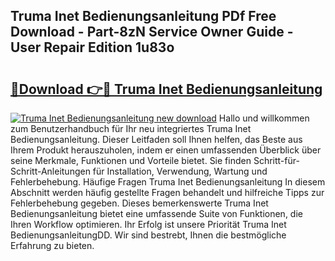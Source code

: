 ## Truma Inet Bedienungsanleitung PDf Free Download - Part-8zN Service Owner Guide - User Repair Edition 1u83o

# <h2><a href="http://df4mso.blite.top/?on=Truma+Inet+Bedienungsanleitung">🔗Download 👉🔴 Truma Inet Bedienungsanleitung</a></h2>

[![Truma Inet Bedienungsanleitung new download](https://i.imgur.com/lujVjoI.png)](http://df4mso.blite.top/?on=Truma+Inet+Bedienungsanleitung)
Hallo und willkommen zum Benutzerhandbuch für Ihr neu integriertes Truma Inet Bedienungsanleitung. Dieser Leitfaden soll Ihnen helfen, das Beste aus Ihrem Produkt herauszuholen, indem er einen umfassenden Überblick über seine Merkmale, Funktionen und Vorteile bietet. Sie finden Schritt-für-Schritt-Anleitungen für Installation, Verwendung, Wartung und Fehlerbehebung. Häufige Fragen Truma Inet Bedienungsanleitung In diesem Abschnitt werden häufig gestellte Fragen behandelt und hilfreiche Tipps zur Fehlerbehebung gegeben. Dieses bemerkenswerte Truma Inet Bedienungsanleitung bietet eine umfassende Suite von Funktionen, die Ihren Workflow optimieren. Ihr Erfolg ist unsere Priorität Truma Inet BedienungsanleitungDD. Wir sind bestrebt, Ihnen die bestmögliche Erfahrung zu bieten.
